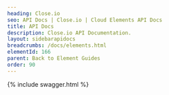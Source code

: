 ```yaml
---
heading: Close.io
seo: API Docs | Close.io | Cloud Elements API Docs
title: API Docs
description: Close.io API Documentation.
layout: sidebarapidocs
breadcrumbs: /docs/elements.html
elementId: 166
parent: Back to Element Guides
order: 90
---
```


{% include swagger.html %}
